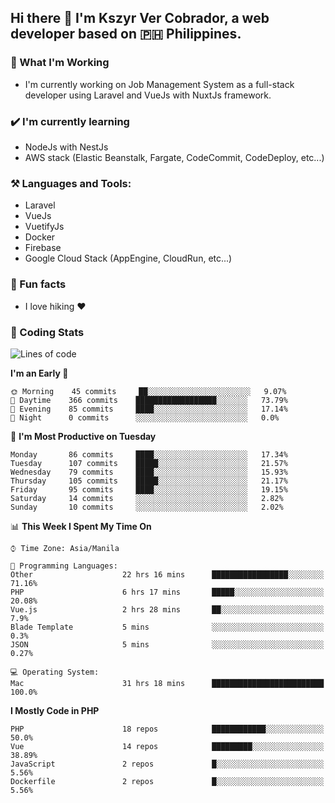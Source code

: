 ## Hi there 👋 I'm Kszyr Ver Cobrador, a web developer based on 🇵🇭 Philippines.

### 🚀 What I'm Working

- I'm currently working on Job Management System as a full-stack developer using Laravel and VueJs with NuxtJs framework.

### ✔️ I'm currently learning

- NodeJs with NestJs
- AWS stack (Elastic Beanstalk, Fargate, CodeCommit, CodeDeploy, etc...)

### ⚒️ Languages and Tools:

- Laravel
- VueJs
- VuetifyJs
- Docker
- Firebase
- Google Cloud Stack (AppEngine, CloudRun, etc...)

### 🌴 Fun facts

- I love hiking ❤️

### 🌟 Coding Stats

<!-- WakaTime Stats -->

<!--START_SECTION:waka-->
![Lines of code](https://img.shields.io/badge/From%20Hello%20World%20I%27ve%20Written-1.4%20million%20lines%20of%20code-blue)

**I'm an Early 🐤** 

```text
🌞 Morning    45 commits     ██░░░░░░░░░░░░░░░░░░░░░░░   9.07% 
🌆 Daytime    366 commits    ██████████████████░░░░░░░   73.79% 
🌃 Evening    85 commits     ████░░░░░░░░░░░░░░░░░░░░░   17.14% 
🌙 Night      0 commits      ░░░░░░░░░░░░░░░░░░░░░░░░░   0.0%

```
📅 **I'm Most Productive on Tuesday** 

```text
Monday       86 commits     ████░░░░░░░░░░░░░░░░░░░░░   17.34% 
Tuesday      107 commits    █████░░░░░░░░░░░░░░░░░░░░   21.57% 
Wednesday    79 commits     ████░░░░░░░░░░░░░░░░░░░░░   15.93% 
Thursday     105 commits    █████░░░░░░░░░░░░░░░░░░░░   21.17% 
Friday       95 commits     ████░░░░░░░░░░░░░░░░░░░░░   19.15% 
Saturday     14 commits     ░░░░░░░░░░░░░░░░░░░░░░░░░   2.82% 
Sunday       10 commits     ░░░░░░░░░░░░░░░░░░░░░░░░░   2.02%

```


📊 **This Week I Spent My Time On** 

```text
⌚︎ Time Zone: Asia/Manila

💬 Programming Languages: 
Other                    22 hrs 16 mins      █████████████████░░░░░░░░   71.16% 
PHP                      6 hrs 17 mins       █████░░░░░░░░░░░░░░░░░░░░   20.08% 
Vue.js                   2 hrs 28 mins       ██░░░░░░░░░░░░░░░░░░░░░░░   7.9% 
Blade Template           5 mins              ░░░░░░░░░░░░░░░░░░░░░░░░░   0.3% 
JSON                     5 mins              ░░░░░░░░░░░░░░░░░░░░░░░░░   0.27%

💻 Operating System: 
Mac                      31 hrs 18 mins      █████████████████████████   100.0%

```

**I Mostly Code in PHP** 

```text
PHP                      18 repos            ████████████░░░░░░░░░░░░░   50.0% 
Vue                      14 repos            █████████░░░░░░░░░░░░░░░░   38.89% 
JavaScript               2 repos             █░░░░░░░░░░░░░░░░░░░░░░░░   5.56% 
Dockerfile               2 repos             █░░░░░░░░░░░░░░░░░░░░░░░░   5.56%

```



<!--END_SECTION:waka-->
